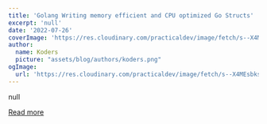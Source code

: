 ```yaml
---
title: 'Golang Writing memory efficient and CPU optimized Go Structs'
excerpt: 'null'
date: '2022-07-26'
coverImage: 'https://res.cloudinary.com/practicaldev/image/fetch/s--X4MEsbks--/c_imagga_scale,f_auto,fl_progressive,h_420,q_auto,w_1000/https://github.com/kodelint/blog-images/raw/main/common/01-golang-struct.png'
author:
  name: Koders
  picture: "assets/blog/authors/koders.png"
ogImage:
  url: 'https://res.cloudinary.com/practicaldev/image/fetch/s--X4MEsbks--/c_imagga_scale,f_auto,fl_progressive,h_420,q_auto,w_1000/https://github.com/kodelint/blog-images/raw/main/common/01-golang-struct.png'
---
```


null

[Read more](https://dev.to/deadlock/golang-writing-memory-efficient-and-cpu-optimized-go-structs-2ick)
